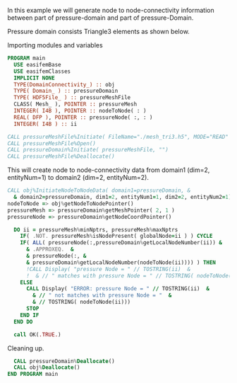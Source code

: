 In this example we will generate node to node-connectivity information between part of pressure-domain and part of pressure-Domain.

Pressure domain consists Triangle3 elements as shown below.

Importing modules and variables

```fortran
PROGRAM main
  USE easifemBase
  USE easifemClasses
  IMPLICIT NONE
  TYPE(DomainConnectivity_) :: obj
  TYPE( Domain_ ) :: pressureDomain
  TYPE( HDF5File_ ) :: pressureMeshFile
  CLASS( Mesh_ ), POINTER :: pressureMesh
  INTEGER( I4B ), POINTER :: nodeToNode( : )
  REAL( DFP ), POINTER :: pressureNode( :, : )
  INTEGER( I4B ) :: ii
```

```fortran
CALL pressureMeshFile%Initiate( FileName="./mesh_tri3.h5", MODE="READ" )
CALL pressureMeshFile%Open()
CALL pressureDomain%Initiate( pressureMeshFile, "")
CALL pressureMeshFile%Deallocate()
```

This will create node to node-connectivity data from domain1 (dim=2, entityNum=1) to domain2 (dim=2, entityNum=2).

```fortran
CALL obj%InitiateNodeToNodeData( domain1=pressureDomain, &
  & domain2=pressureDomain, dim1=2, entityNum1=1, dim2=2, entityNum2=1)
nodeToNode => obj%getNodeToNodePointer()
pressureMesh => pressureDomain%getMeshPointer( 2, 1 )
pressureNode => pressureDomain%getNodeCoordPointer()
```

```fortran
  DO ii = pressureMesh%minNptrs, pressureMesh%maxNptrs
    IF( .NOT. pressureMesh%isNodePresent( globalNode=ii ) ) CYCLE
    IF( ALL( pressureNode(:,pressureDomain%getLocalNodeNumber(ii)) &
      & .APPROXEQ.  &
      & pressureNode(:, &
      & pressureDomain%getLocalNodeNumber(nodeToNode(ii)))) ) THEN
      !CALL Display( "pressure Node = " // TOSTRING(ii)  &
      !  & // " matches with pressure Node = " // TOSTRING( nodeToNode(ii)))
    ELSE
      CALL Display( "ERROR: pressure Node = " // TOSTRING(ii)  &
        & // " not matches with pressure Node = "  &
        & // TOSTRING( nodeToNode(ii)))
      STOP
    END IF
  END DO

  call OK(.TRUE.)
```

Cleaning up.

```fortran
  CALL pressureDomain%Deallocate()
  CALL obj%Deallocate()
END PROGRAM main
```
